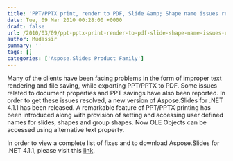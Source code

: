 ```yaml
---
title: 'PPT/PPTX print, render to PDF, Slide &amp; Shape name issues resolved'
date: Tue, 09 Mar 2010 00:28:00 +0000
draft: false
url: /2010/03/09/ppt-pptx-print-render-to-pdf-slide-shape-name-issues-resolved/
author: Mudassir
summary: ''
tags: []
categories: ['Aspose.Slides Product Family']
---
```


Many of the clients have been facing problems in the form of improper text rendering and file saving, while exporting PPT/PPTX to PDF. Some issues related to document properties and PPT savings have also been reported. In order to get these issues resolved, a new version of Aspose.Slides for .NET 4.1.1 has been released. A remarkable feature of PPT/PPTX printing has been introduced along with provision of setting and accessing user defined names for slides, shapes and group shapes. Now OLE Objects can be accessed using alternative text property.

In order to view a complete list of fixes and to download Aspose.Slides for .NET 4.1.1, please visit this [link][1].




[1]: http://www.aspose.com/community/files/51/.net-components/aspose.slides-for-.net/entry226049.aspx




